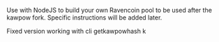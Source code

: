 Use with NodeJS to build your own Ravencoin pool to be used after the kawpow fork. Specific instructions will be added later.

Fixed version working with cli getkawpowhash 
k
